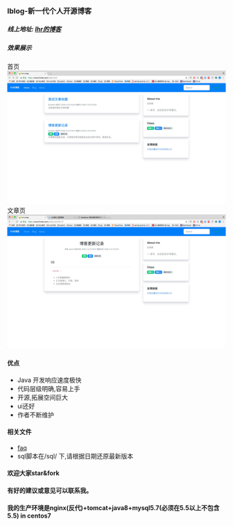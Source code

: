 ### lblog-新一代个人开源博客

##### 线上地址: [lhr的博客](https://www.lhrsite.com)


##### 效果展示
首页
![home](image/home.png)
文章页
![article](image/article.png)


#### 优点
- Java 开发响应速度极快
- 代码层级明确,容易上手
- 开源,拓展空间巨大
- ui还好
- 作者不断维护


#### 相关文件
- [faq](./doc/FAQ.md)
- sql脚本在/sql/ 下,请根据日期还原最新版本




#### 欢迎大家star&fork
#### 有好的建议或意见可以联系我。
#### 我的生产环境是nginx(反代)+tomcat+java8+mysql5.7(必须在5.5以上不包含5.5) in centos7